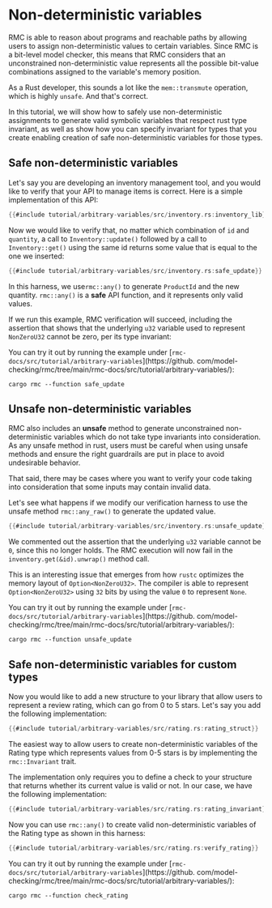 # Non-deterministic variables

RMC is able to reason about programs and reachable paths by allowing users to assign non-deterministic values to 
certain variables. Since RMC is a bit-level model checker, this means that RMC considers that an unconstrained 
non-deterministic value represents all the possible bit-value combinations  assigned to the variable's memory 
position.

As a Rust developer, this sounds a lot like the `mem::transmute` operation, which is highly `unsafe`. And that's correct.

In this tutorial, we will show how to safely use non-deterministic assignments to generate valid symbolic variables 
that respect rust type invariant, as well as show how you can specify invariant for types that you create enabling 
creation of safe non-deterministic variables for those types.

## Safe non-deterministic variables

Let's say you are developing an inventory management tool, and you would like to verify that your API to manage 
items is correct. Here is a simple implementation of this API:

```rust
{{#include tutorial/arbitrary-variables/src/inventory.rs:inventory_lib}}
```

Now we would like to verify that, no matter which combination of `id` and `quantity`, a call to 
`Inventory::update()` followed 
by a 
call to `Inventory::get()` using the same id returns some 
value that is equal to the one we inserted:

```rust
{{#include tutorial/arbitrary-variables/src/inventory.rs:safe_update}}
```

In this harness, we use`rmc::any()` to generate `ProductId` and the new quantity. `rmc::any()` is a **safe** API function,
and it represents only valid values.

If we run this example, RMC verification will succeed, including the assertion that shows that the underlying 
`u32` variable  used to represent `NonZeroU32` cannot be zero, per its type invariant:

You can try it out by running the example under 
[`rmc-docs/src/tutorial/arbitrary-variables`](https://github.
com/model-checking/rmc/tree/main/rmc-docs/src/tutorial/arbitrary-variables/):

```cargo rmc --function safe_update``` 

## Unsafe non-deterministic variables

RMC also includes an **unsafe** method to generate unconstrained non-deterministic variables which do not take type invariants into consideration.
As any unsafe method in rust, users must be careful when using unsafe methods and ensure the right guardrails are 
put in place to avoid undesirable behavior.

That said, there may be cases where you want to verify your code taking into consideration that some inputs may 
contain invalid data.

Let's see what happens if we modify our verification harness to use the unsafe method `rmc::any_raw()` to generate 
the updated value.

```rust
{{#include tutorial/arbitrary-variables/src/inventory.rs:unsafe_update}}
```

We commented out the assertion that the underlying `u32` variable cannot be `0`, since this no longer holds. The RMC 
execution will now fail in the `inventory.get(&id).unwrap()` method call.

This is an interesting issue that emerges from how `rustc` optimizes the memory layout of `Option<NonZeroU32>`. The 
compiler is able to represent `Option<NonZeroU32>` using `32` bits by using the value `0` to represent `None`.  

You can try it out by running the example under
[`rmc-docs/src/tutorial/arbitrary-variables`](https://github.
com/model-checking/rmc/tree/main/rmc-docs/src/tutorial/arbitrary-variables/):

```cargo rmc --function unsafe_update``` 

## Safe non-deterministic variables for custom types

Now you would like to add a new structure to your library that allow users to represent a review rating, which can 
go from 0 to 5 stars. Let's say you add the following implementation:

```rust
{{#include tutorial/arbitrary-variables/src/rating.rs:rating_struct}}
```

The easiest way to allow users to create non-deterministic variables of the Rating type which represents values from 
0-5 stars is by implementing the `rmc::Invariant` trait.

The implementation only requires you to define a check to your structure that returns whether its current value is 
valid or not. In our case, we have the following implementation:

```rust
{{#include tutorial/arbitrary-variables/src/rating.rs:rating_invariant}}
```

Now you can use `rmc::any()` to create valid non-deterministic variables of the Rating type as shown in this harness:

```rust
{{#include tutorial/arbitrary-variables/src/rating.rs:verify_rating}}
```

You can try it out by running the example under
[`rmc-docs/src/tutorial/arbitrary-variables`](https://github.
com/model-checking/rmc/tree/main/rmc-docs/src/tutorial/arbitrary-variables/):

```cargo rmc --function check_rating``` 
